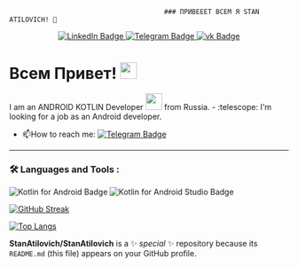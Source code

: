                                            ### ПРИВЕЕЕТ ВСЕМ Я STAN ATILOVICH! 👋
<div id="badges" align="center">
  <a href="https://www.linkedin.com/in/stanatilovich/">
    <img src="https://img.shields.io/badge/LinkedIn-blue?style=for-the-badge&logo=linkedin&logoColor=white" alt="LinkedIn Badge"/>
  </a>
  <a href="https://t.me/StanAtilovich">
    <img src="https://img.shields.io/badge/telegram-red?style=for-the-badge&logo=telegram&logoColor=white" alt="Telegram Badge"/>
  </a>
  <a href="https://vk.com/id65942623">
  <img src="https://img.shields.io/badge/vk-blue?style=for-the-badge&logo=vk&logoColor=white" alt="vk Badge"/>
</a>

</div align="center">
<img src="https://komarev.com/ghpvc/?username=your-github-username&style=flat-square&color=blue" alt=""/>
<h1>
  Всем Привет!
  <img src="https://media.giphy.com/media/hvRJCLFzcasrR4ia7z/giphy.gif" width="30px"/>
</h1>
I am an ANDROID KOTLIN Developer <img src="https://media.giphy.com/media/WUlplcMpOCEmTGBtBW/giphy.gif" width="30"> from Russia.
- :telescope: I'm looking for a job as an Android developer.


- :mailbox:How to reach me: [![Telegram Badge](https://img.shields.io/badge/-StanAtilovich-blue?style=flat&logo=Telegram&logoColor=white)](https://t.me/StanAtilovich)
---

### :hammer_and_wrench: Languages and Tools :
![Kotlin for Android Badge](https://img.shields.io/badge/Kotlin-0095D5?style=for-the-badge&logo=kotlin&logoColor=white)
![Kotlin for Android Studio Badge](https://img.shields.io/badge/Kotlin-0095D5?style=for-the-badge&logo=android-studio&logoColor=white)



[![GitHub Streak](https://github-readme-streak-stats.herokuapp.com?user=StanAtilovich&locale=ru)](https://git.io/streak-stats)

[![Top Langs](https://github-readme-stats.vercel.app/api/top-langs/?username=StanAtilovich&layout=compact&theme=vision-friendly-dark)](https://github.com/anuraghazra/github-readme-stats)

**StanAtilovich/StanAtilovich** is a ✨ _special_ ✨ repository because its `README.md` (this file) appears on your GitHub profile.
<!--


Here are some ideas to get you started:

- 🔭 I’m currently working on ...
- 🌱 I’m currently learning ...
- 👯 I’m looking to collaborate on ...
- 🤔 I’m looking for help with ...
- 💬 Ask me about ...
- 📫 How to reach me: ...
- 😄 Pronouns: ...
- ⚡ Fun fact: ...
-->
